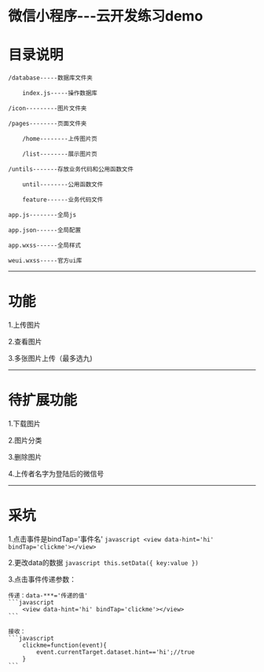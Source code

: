 # 微信小程序---云开发练习demo

# 目录说明

    /database-----数据库文件夹

        index.js-----操作数据库

    /icon---------图片文件夹

    /pages--------页面文件夹

        /home--------上传图片页

        /list--------展示图片页

    /untils-------存放业务代码和公用函数文件

        until--------公用函数文件

        feature------业务代码文件

    app.js--------全局js

    app.json------全局配置

    app.wxss------全局样式

    weui.wxss-----官方ui库




--------------

# 功能

1.上传图片

2.查看图片

3.多张图片上传（最多选九)


----------
# 待扩展功能
1.下载图片

2.图片分类

3.删除图片

4.上传者名字为登陆后的微信号


--------

# 采坑

1.点击事件是bindTap='事件名'
    ```javascript
        <view data-hint='hi' bindTap='clickme'></view>
    ```

2.更改data的数据
    ```javascript
        this.setData({
            key:value
        })
    ```

3.点击事件传递参数：

    传递：data-***='传递的值'
    ```javascript
        <view data-hint='hi' bindTap='clickme'></view>
    ```

    接收：
    ```javascript
        clickme=function(event){
            event.currentTarget.dataset.hint=='hi';//true
        }
    ```

